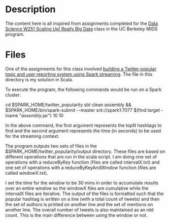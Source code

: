 # Description
The content here is all inspired from assignments completed for the [Data Science W251 Scaling Up! Really Big Data](https://www.ischool.berkeley.edu/courses/datasci/251) class in the UC Berkeley MIDS program.

# Files
One of the assignments for this class involved [building a Twitter popular topic and user reporting system using Spark streaming](https://github.com/MIDS-scaling-up/coursework/tree/master/week9/hw). The file in this directory is my solution in Scala.

To execute the program, the following commands would be run on a Spark cluster:

cd $SPARK_HOME/twitter_popularity
sbt clean assembly && $SPARK_HOME/bin/spark-submit --master srk://spark1:7077 $(find target -iname "*assembly*.jar") 10 10

In the above command, the first argument represents the topN hashtags to find and the second argument represents the time (in seconds) to be used for the streaming context.

The program outputs two sets of files in the $SPARK_HOME/twitter_popularity/output directory. These files are based on different operations that are run in the scala script. I am doing one set of operations with a reduceByKey function (files are called intervalX.txt) and one set of operations with a reduceByKeyAndWindow function (files are called windowX.txt).

I set the time for the window to be 30 mins in order to accumulate results over an entire window so the windowX files are cumulative while the intervalX files are iterative. The output of the files is formatted such that the popular hashtag is written on a line (with a total count of tweets) and then the set of authors is printed on another line and the set of mentions on another line. The overall number of tweets is also maintained as an rdd count. This is the main difference between using the window or not.
